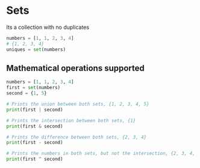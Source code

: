 # Sets

Its a collection with no duplicates

```python
numbers = [1, 1, 2, 3, 4]
# {1, 2, 3, 4}
uniques = set(numbers)
```

## Mathematical operations supported

```python
numbers = [1, 1, 2, 3, 4]
first = set(numbers)
second = {1, 5}

# Prints the union between both sets, {1, 2, 3, 4, 5}
print(first | second)

# Prints the intersection between both sets, {1}
print(first & second)

# Prints the difference between both sets, {2, 3, 4}
print(first - second)

# Prints the numbers in both sets, but not the intersection, {2, 3, 4, 5}
print(first ^ second)
```
